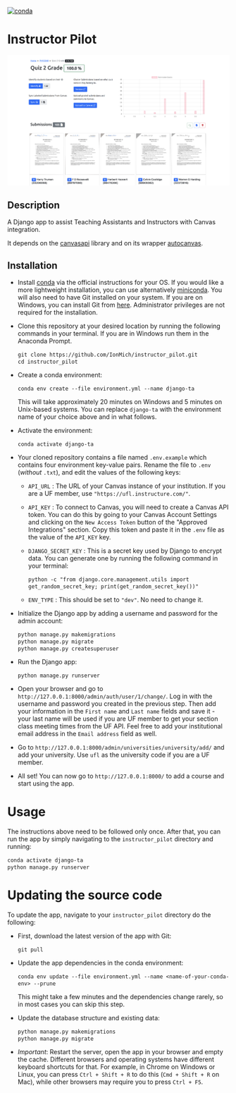 [![conda](https://github.com/IonMich/instructor_pilot/actions/workflows/python-package-conda.yml/badge.svg)](https://github.com/IonMich/instructor_pilot/actions/workflows/python-package-conda.yml)

# Instructor Pilot

![Instructor Pilot](assets/readme_image.png)
## Description

A Django app to assist Teaching Assistants and Instructors with Canvas integration.

It depends on the [canvasapi](https://github.com/ucfopen/canvasapi) library and on its wrapper [autocanvas](https://github.com/IonMich/autocanvas).

## Installation

- Install [conda](https://docs.anaconda.com/anaconda/install/windows/) via the official instructions for your OS. If you would like a more lightweight installation, you can use alternatively [miniconda](https://docs.conda.io/en/latest/miniconda.html). You will also need to have Git installed on your system. If you are on Windows, you can install Git from [here](https://git-scm.com/download/win). Administrator privileges are not required for the installation.
- Clone this repository at your desired location by running the following commands in your terminal. If you are in Windows run them in the Anaconda Prompt.

   ```shell
   git clone https://github.com/IonMich/instructor_pilot.git
   cd instructor_pilot
   ```

- Create a conda environment:

   ```shell
   conda env create --file environment.yml --name django-ta
   ```

   This will take approximately 20 minutes on Windows and 5 minutes on Unix-based systems. You can replace `django-ta` with the environment name of your choice above and in what follows.
- Activate the environment:

   ```shell
   conda activate django-ta
   ```

- Your cloned repository contains a file named `.env.example` which contains four environment key-value pairs. Rename the file to `.env` (*without* `.txt`), and edit the values of the following keys:
  - `API_URL` : The URL of your Canvas instance of your institution. If you are a UF member, use `"https://ufl.instructure.com/"`.
  - `API_KEY` : To connect to Canvas, you will need to create a Canvas API token. You can do this by going to your Canvas Account Settings and clicking on the `New Access Token` button of the "Approved Integrations" section. Copy this token and paste it in the `.env` file as the value of the `API_KEY` key.
  - `DJANGO_SECRET_KEY` : This is a secret key used by Django to encrypt data. You can generate one by running the following command in your terminal:

    ```shell
    python -c "from django.core.management.utils import get_random_secret_key; print(get_random_secret_key())"
    ```

  - `ENV_TYPE` : This should be set to `"dev"`. No need to change it.

- Initialize the Django app by adding a username and password for the admin account:

   ```shell
   python manage.py makemigrations
   python manage.py migrate
   python manage.py createsuperuser
   ```

- Run the Django app:

   ```shell
   python manage.py runserver
   ```

- Open your browser and go to `http://127.0.0.1:8000/admin/auth/user/1/change/`. Log in with the username and password you created in the previous step. Then add your information in the `First name` and `Last name` fields and save it - your last name will be used if you are UF member to get your section class meeting times from the UF API. Feel free to add your institutional email address in the `Email address` field as well.

- Go to `http://127.0.0.1:8000/admin/universities/university/add/` and add your university. Use `ufl`
as the university code if you are a UF member.

- All set! You can now go to `http://127.0.0.1:8000/` to add a course and start using the app.

# Usage

The instructions above need to be followed only once. After that, you can run the app by simply navigating to the `instructor_pilot` directory and running:

   ```shell
   conda activate django-ta
   python manage.py runserver
   ```

# Updating the source code

To update the app, navigate to your `instructor_pilot` directory do the following:

- First, download the latest version of the app with Git:

   ```shell
   git pull
   ```

- Update the app dependencies in the conda environment:

   ```shell
   conda env update --file environment.yml --name <name-of-your-conda-env> --prune
   ```

   This might take a few minutes and the dependencies change rarely, so in most cases you can skip this step.
- Update the database structure and existing data:

   ```shell
   python manage.py makemigrations
   python manage.py migrate
   ```

- *Important*: Restart the server, open the app in your browser and empty the cache. Different browsers and operating systems have different keyboard shortcuts for that. For example, in Chrome on Windows or Linux, you can press `Ctrl + Shift + R` to do this (`Cmd + Shift + R` on Mac), while other browsers may require you to press `Ctrl + F5`.
